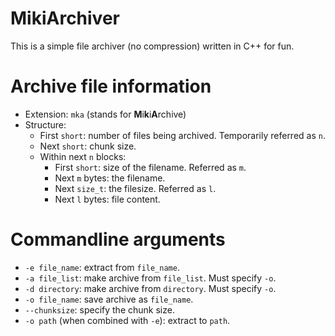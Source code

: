 # MikiArchiver
This is a simple file archiver (no compression) written in C++ for fun.

# Archive file information
* Extension: ``mka`` (stands for **M**i**k**i**A**rchive)
* Structure:
    * First ``short``: number of files being archived. Temporarily referred as ``n``.
    * Next ``short``: chunk size.
    * Within next ``n`` blocks:
        * First ``short``: size of the filename. Referred as ``m``.
        * Next ``m`` bytes: the filename.
        * Next ``size_t``: the filesize. Referred as ``l``.
        * Next ``l`` bytes: file content.

# Commandline arguments
* ``-e file_name``: extract from ``file_name``.
* ``-a file_list``: make archive from ``file_list``. Must specify ``-o``.
* ``-d directory``: make archive from ``directory``. Must specify ``-o``.
* ``-o file_name``: save archive as ``file_name``.
* ``--chunksize``: specify the chunk size.
* ``-o path`` (when combined with ``-e``): extract to ``path``.

